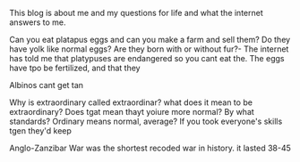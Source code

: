 This blog is about me and my questions for life and what the internet answers to me.

Can you eat platapus eggs and can you make a farm and sell them? Do they have yolk like normal eggs? Are they born with or without fur?- The internet has told me that platypuses are endangered so you cant eat the. The eggs have tpo be fertilized, and that they

Albinos cant get tan

Why is extraordinary called extraordinar? what does it mean to be extraordinary? Does tgat mean thayt yoiure more normal? By what standards? Ordinary means normal, average? If you took everyone's skills tgen they'd keep

Anglo-Zanzibar War was the shortest recoded war in history. it lasted 38-45

